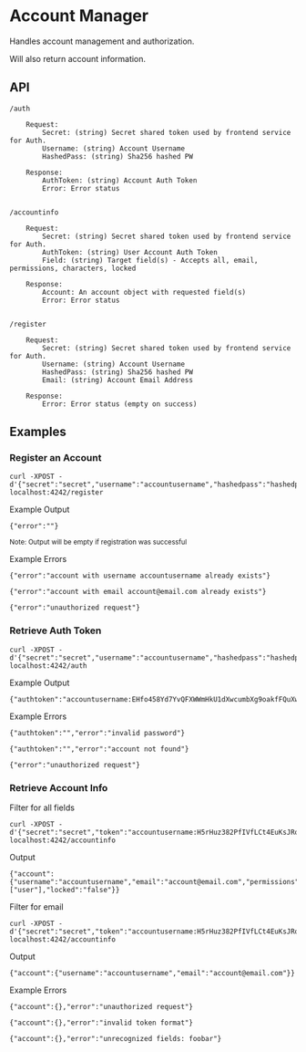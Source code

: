 Account Manager
====

Handles account management and authorization.

Will also return account information. 

## API

    /auth
    
        Request: 
            Secret: (string) Secret shared token used by frontend service for Auth.
            Username: (string) Account Username
            HashedPass: (string) Sha256 hashed PW 
            
        Response:
            AuthToken: (string) Account Auth Token
            Error: Error status
    
    
    /accountinfo
    
        Request:
            Secret: (string) Secret shared token used by frontend service for Auth.
            AuthToken: (string) User Account Auth Token
            Field: (string) Target field(s) - Accepts all, email, permissions, characters, locked  
            
        Response: 
            Account: An account object with requested field(s)
            Error: Error status 
            
            
    /register
    
        Request:
            Secret: (string) Secret shared token used by frontend service for Auth.
            Username: (string) Account Username
            HashedPass: (string) Sha256 hashed PW 
            Email: (string) Account Email Address
            
        Response:
            Error: Error status (empty on success)
            
## Examples

### Register an Account

    curl -XPOST -d'{"secret":"secret","username":"accountusername","hashedpass":"hashedpassword","email":"account@email.com"}' localhost:4242/register
    
Example Output

    {"error":""}
<sub>Note: Output will be empty if registration was successful

Example Errors 

    {"error":"account with username accountusername already exists"}
    
    {"error":"account with email account@email.com already exists"}

    {"error":"unauthorized request"}

### Retrieve Auth Token 

    curl -XPOST -d'{"secret":"secret","username":"accountusername","hashedpass":"hashedpass"}' localhost:4242/auth
    
Example Output

    {"authtoken":"accountusername:EHfo458Yd7YvQFXWWmHkU1dXwcumbXg9oakfFQuXw"}

Example Errors

    {"authtoken":"","error":"invalid password"}
    
    {"authtoken":"","error":"account not found"}
    
    {"error":"unauthorized request"}
    
    
### Retrieve Account Info

Filter for all fields

    curl -XPOST -d'{"secret":"secret","token":"accountusername:H5rHuz382PfIVfLCt4EuKsJRohyrK5SuiyqyTErEo","field":"all"}' localhost:4242/accountinfo
    
Output
    
    {"account":{"username":"accountusername","email":"account@email.com","permissions":["user"],"locked":"false"}}
    
Filter for email

    curl -XPOST -d'{"secret":"secret","token":"accountusername:H5rHuz382PfIVfLCt4EuKsJRohyrK5SuiyqyTErEo","field":"email"}' localhost:4242/accountinfo
    
Output
    
    {"account":{"username":"accountusername","email":"account@email.com"}}
    
Example Errors

    {"account":{},"error":"unauthorized request"}

    {"account":{},"error":"invalid token format"}
    
    {"account":{},"error":"unrecognized fields: foobar"}

    